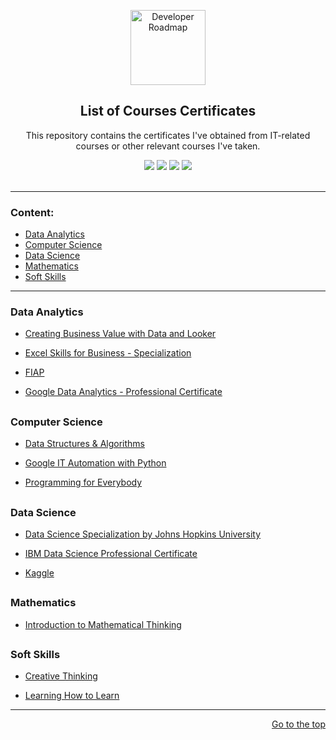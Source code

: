 <p align="center">
  <a href="https://github.com/marcoshsq/Marcos_Henrique_Portfolio">
    <img src="https://www.freeiconspng.com/uploads/market-research-icon-16.png" alt="Developer Roadmap" width="120" height="120">
  </a>
</p>
  <h2 align="center">List of Courses Certificates</h2>
  <p align="center">This repository contains the certificates I've obtained from IT-related courses or other relevant courses I've taken.</p>
 <div align="center"> 
  <a href="https://twitter.com/marcoshsq" target="_blank"><img src="https://img.shields.io/badge/Twitter-1DA1F2?style=for-the-badge&logo=twitter&logoColor=white" target="_blank"></a>
  <a href="https://www.linkedin.com/in/marcoshsq/" target="_blank"><img src="https://img.shields.io/badge/-LinkedIn-%230077B5?style=for-the-badge&logo=linkedin&logoColor=white" target="_blank"></a> 
  <a href="https://medium.com/@marcoshsq" target="_blank"><img src="https://img.shields.io/badge/Medium-12100E?style=for-the-badge&logo=medium&logoColor=white" target="_blank"></a> 
  <a href="https://www.kaggle.com/marcoshsq" target="_blank"><img src="https://img.shields.io/badge/Kaggle-20BEFF?style=for-the-badge&logo=Kaggle&logoColor=white" target="_blank"></a>
</div>
<br>

---

<h3>Content:</h3>

- [Data Analytics](https://github.com/marcoshsq/Courses_Certificates#data-analytics)
- [Computer Science](https://github.com/marcoshsq/Courses_Certificates#computer-science)
- [Data Science](https://github.com/marcoshsq/Courses_Certificates#data-science)
- [Mathematics](https://github.com/marcoshsq/Courses_Certificates#mathematics)
- [Soft Skills](https://github.com/marcoshsq/Courses_Certificates#soft-skills)

---

### Data Analytics

* [Creating Business Value with Data and Looker](https://github.com/marcoshsq/Courses_Certificates/tree/main/Analytics/Creating%20Business%20Value%20with%20Data%20and%20Looker)
  
+ [Excel Skills for Business - Specialization](https://github.com/marcoshsq/Courses_Certificates/tree/main/Analytics/Excel%20skills%20for%20business%20-%20Specialization) 

+ [FIAP](https://github.com/marcoshsq/Courses_Certificates/tree/main/Analytics/FIAP) 

+ [Google Data Analytics - Professional Certificate](https://github.com/marcoshsq/Courses_Certificates/tree/main/Analytics/Google%20Data%20Analytics%20-%20Professional%20Certificate)

##

### Computer Science

+ [Data Structures & Algorithms](https://github.com/marcoshsq/Courses_Certificates/tree/main/Computer%20Science/Data%20Structures%20%26%20Algorithms)

+ [Google IT Automation with Python](https://github.com/marcoshsq/Courses_Certificates/tree/main/Computer%20Science/Google%20IT%20Automation%20with%20Python)

+ [Programming for Everybody](https://github.com/marcoshsq/Courses_Certificates/tree/main/Computer%20Science/Programming%20for%20Everybody)

##

### Data Science

+ [Data Science Specialization by Johns Hopkins University](https://github.com/marcoshsq/Courses_Certificates/tree/main/Data%20Science/Data%20Science%20Specialization%20by%20Johns%20Hopkins%20University)

+ [IBM Data Science Professional Certificate](https://github.com/marcoshsq/Courses_Certificates/tree/main/Data%20Science/IBM%20Data%20Science%20(Professional%20Certificate)) 

+ [Kaggle](https://github.com/marcoshsq/Courses_Certificates/tree/main/Data%20Science/Kaggle) 

##

### Mathematics

+ [Introduction to Mathematical Thinking](https://github.com/marcoshsq/Courses_Certificates/tree/main/Mathematics/Intro%20to%20Mathematical%20Thinking) 

##

### Soft Skills

+ [Creative Thinking](https://github.com/marcoshsq/Courses_Certificates/tree/main/Soft%20Skills%20%26%20Personal%20Development/Creative%20Thinking) 

+ [Learning How to Learn](https://github.com/marcoshsq/Courses_Certificates/tree/main/Soft%20Skills%20%26%20Personal%20Development/Learning%20How%20to%20Learn)

---

<div align="right">
	
[Go to the top](https://github.com/marcoshsq/Courses_Certificates#list-of-courses-certificates)
	
</div>
